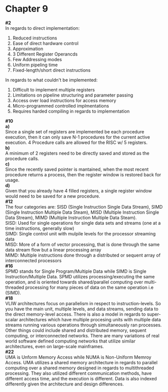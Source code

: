 # Chapter 9
**#2** \
In regards to direct implementation:
1. Reduced instructions
2. Ease of direct hardware control
3. Approximation
4. 3 Different Register Operancds
5. Few Addressing modes
6. Uniform pipeling time
7. Fixed-length/short direct instructions

In regards to what couldn't be implemented:
1. Difficult to implement multiple registers
2. Limitations on pipeline structuring and parameter passing
3. Access over load instructions for access memory
4. Micro-programmed controlled implmentations
5. Requires harded compiling in regards to implementation

**#10** \
**a)** \
Since a single set of registers are implemented be each procedure execution, then it can only save N-1 procedures for the current active execution. 4 Procedure calls are allowed for the RISC w/ 5 registers. \
**b)** \
A minimum of 2 registers need to be directly saved and stored as the procedure calls. \
**c)** \
Since the recently saved pointer is mantained, when the most recent procedure returns a process, then the register window is restored back for usage. \
**d)** \
Given that you already have 4 filled registers, a single register window would need to be saved for a new procedure. \
**#12** \
The four categories are: SISD (Single Instruction Single Data Stream), SIMD (Single Instruction Multiple Data Steam), MISD (Multiple Instruction Single Data Stream), MIMD (Multiple Instruction Multiple Data Steam). \
SISD: Used for single operations for single data sets and streams (one at a time instructions, generally slow) \
SIMD: Single control unit with mulpile levels for the processor streaming data \
MISD: More of a form of vector processing, that is done through the same data stream flow but a linear processing array \
MIMD: Multiple instructions done through a distributed or sequent array of interconnected processors \
**#16** \
SPMD stands for Single Program/Multiple Data while SIMD is Single Instruction/Multiple Data. SPMD utilizes processing/executing the same operation, and is oriented towards shared/parallel computing over multi-threaded processing for many pieces of data on the same operation i.e (SIMD). \
**#18** \
VLIW architectures focus on parallelism in respect to instruction-levels. So you have the main unit, multiple levels, and data streams, sending data to the direct memory-level access. There is also a model in regards to super-scalar architectures which have multiple procesing units with multiple data streams running various operations through simultaneously ran processes. Other things could include shared and distributed memory, sequent computing, or interconnected networks. There are many variations of real world software defined computing networks that utilize similar architectures, even on large-scale mainframes. \
**#22** \
UMA is Unform Memory Access while NUMA is Non-Uniform Memroy Access. UMA utilizes a shared memory architecture in regards to parallel computing over a shared memory designed in regards to multithreaded processing. They also utilized different communication methods, have different access time, and the execution is different. Data is also indexed differently given the architecture and design differences.
